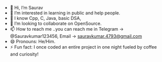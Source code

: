 - 👋 Hi, I’m Saurav
- 👀 I’m interested in learning in public and help people.
- 🌱 I know Cpp, C, Java, basic DSA, 
- 💞️ I’m looking to collaborate on OpenSource.
- 📫 How to reach me ..you can reach me in Telegram -> @Sauravkumar123456, Email -> sauravkumar.4793@gmail.com
- 😄 Pronouns: He/Him. 
- ⚡ Fun fact: I once coded an entire project in one night fueled by coffee and curiosity!


<!---
Sauravkrgupta/Sauravkrgupta is a ✨ special ✨ repository because its `README.md` (this file) appears on your GitHub profile.
You can click the Preview link to take a look at your changes.
--->
